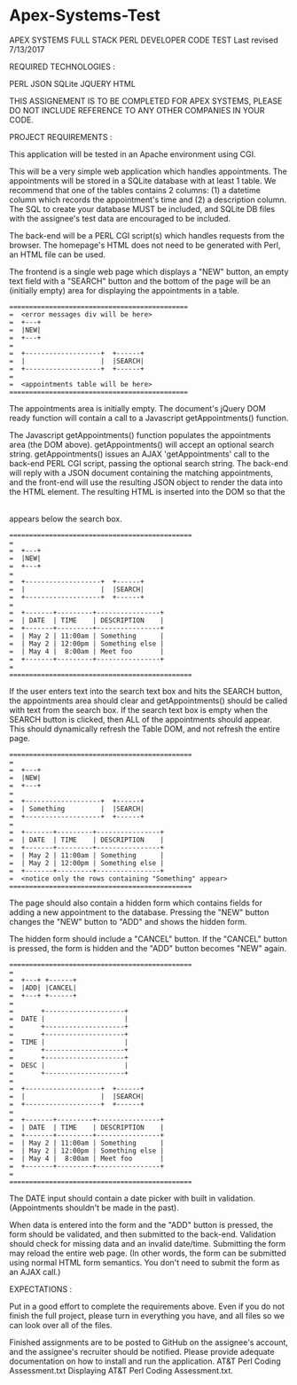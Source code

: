 # Apex-Systems-Test

APEX SYSTEMS FULL STACK PERL DEVELOPER CODE TEST
Last revised 7/13/2017

REQUIRED TECHNOLOGIES : 

PERL
JSON
SQLite
JQUERY
HTML

THIS ASSIGNEMENT IS TO BE COMPLETED FOR APEX SYSTEMS, PLEASE DO NOT INCLUDE
REFERENCE TO ANY OTHER COMPANIES IN YOUR CODE.

PROJECT REQUIREMENTS : 

This application will be tested in an Apache environment using CGI.

This will be a very simple web application which handles appointments.
The appointments will be stored in a SQLite database with at least 1 table. 
We recommend that one of the tables contains 2 columns:
	(1) a datetime column which records the appointment's time and 
	(2) a description column.
The SQL to create your database MUST be included, and SQLite DB files with the
assignee's test data are encouraged to be included.

The back-end will be a PERL CGI script(s) which handles requests from the
browser. The homepage's HTML does not need to be generated with Perl, an HTML
file can be used.

The frontend is a single web page which displays a "NEW" button, an
empty text field with a "SEARCH" button and the bottom of the page will
be an (initially empty) area for displaying the appointments in a table.

	=============================================
	=  <error messages div will be here>
	=  +---+
	=  |NEW|
	=  +---+
	=  
	=  +-------------------+  +------+
	=  |                   |  |SEARCH|
	=  +-------------------+  +------+
	=
	=  <appointments table will be here>
	=============================================

The appointments area is initially empty. The document's jQuery DOM
ready function will contain a call to a Javascript
getAppointments() function.

The Javascript getAppointments() function populates the appointments area
(the DOM above). getAppointments() will accept an optional search string.
getAppointments() issues an AJAX 'getAppointments' call to the back-end PERL CGI
script, passing the optional search string. The back-end will reply with a JSON
document containing the matching appointments, and the front-end will use the
resulting JSON object to render the data into the HTML <table> element. The
resulting HTML is inserted into the DOM so that the <table> appears below the
search box.

	==============================================
	=  
	=  +---+
	=  |NEW|
	=  +---+
	=  
	=  +-------------------+  +------+
	=  |                   |  |SEARCH|
	=  +-------------------+  +------+
	=  
	=  +-------+---------+----------------+
	=  | DATE  | TIME    | DESCRIPTION    |
	=  +-------+---------+----------------+
	=  | May 2 | 11:00am | Something      |
	=  | May 2 | 12:00pm | Something else |
	=  | May 4 |  8:00am | Meet foo       |
	=  +-------+---------+----------------+
	=  
	==============================================

If the user enters text into the search text box and hits the SEARCH
button, the appointments area should clear and getAppointments() should
be called with text from the search box.  If the search text box is empty
when the SEARCH button is clicked, then ALL of the appointments should appear.
This should dynamically refresh the Table DOM, and not refresh the entire page.

	==============================================
	=  
	=  +---+
	=  |NEW|
	=  +---+
	=  
	=  +-------------------+  +------+
	=  | Something         |  |SEARCH|
	=  +-------------------+  +------+
	=  
	=  +-------+---------+----------------+
	=  | DATE  | TIME    | DESCRIPTION    |
	=  +-------+---------+----------------+
	=  | May 2 | 11:00am | Something      |
	=  | May 2 | 12:00pm | Something else |
	=  +-------+---------+----------------+
	=  <notice only the rows containing "Something" appear>
	==============================================

The page should also contain a hidden form which contains fields for
adding a new appointment to the database.  Pressing the "NEW" button
changes the "NEW" button to "ADD" and shows the hidden form.

The hidden form should include a "CANCEL" button.  If the "CANCEL" button is
pressed, the form is hidden and the "ADD" button becomes "NEW" again.

	==============================================
	=  
	=  +---+ +------+
	=  |ADD| |CANCEL|
	=  +---+ +------+
	=  
	=       +--------------------+
	=  DATE |                    |
	=       +--------------------+
	=       +--------------------+
	=  TIME |                    |
	=       +--------------------+
	=       +--------------------+
	=  DESC |                    |
	=       +--------------------+ 
	=  
	=  +-------------------+  +------+
	=  |                   |  |SEARCH|
	=  +-------------------+  +------+
	=  
	=  +-------+---------+----------------+
	=  | DATE  | TIME    | DESCRIPTION    |
	=  +-------+---------+----------------+
	=  | May 2 | 11:00am | Something      |
	=  | May 2 | 12:00pm | Something else |
	=  | May 4 |  8:00am | Meet foo       |
	=  +-------+---------+----------------+
	=  
	==============================================

The DATE input should contain a date picker with built in validation.
(Appointments shouldn't be made in the past).

When data is entered into the form and the "ADD" button is pressed, the
form should be validated, and then submitted to the back-end. Validation should
check for missing data and an invalid date/time. Submitting the form may reload
the entire web page.  (In other words, the form can be submitted using normal
HTML form semantics.  You don't need to submit the form as an AJAX call.)


EXPECTATIONS : 

Put in a good effort to complete the requirements above.  Even if you do not
finish the full project, please turn in everything you have, and all files so we
can look over all of the files.

Finished assignments are to be posted to GitHub on the assignee's account, and
the assignee's recruiter should be notified. Please provide adequate
documentation on how to install and run the application.
AT&T Perl Coding Assessment.txt
Displaying AT&T Perl Coding Assessment.txt.
